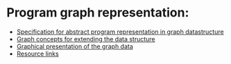 # Program graph representation: 
- [Specification for abstract program representation in graph datastructure](/documentation/specification/specification.md)
- [Graph concepts for extending the data structure](/documentation/concept/concept.md)
- [Graphical presentation of the graph data](/documentation/graphical)
- [Resource links](/documentation/resource.md)
